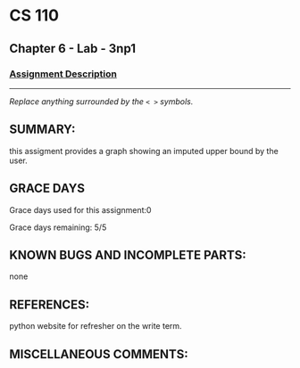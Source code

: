 # CS 110
## Chapter 6 - Lab - 3np1

### [Assignment Description](https://docs.google.com/document/d/1k8qs8vIsvlLiU3KX9Uql6LjVPWp0CBAjo_oArBhH2k4/edit?usp=sharing)

***

_Replace anything surrounded by the `< >` symbols._

## SUMMARY:
 this assigment provides a graph showing an imputed upper bound by the user. 

## GRACE DAYS
Grace days used for this assignment:0

Grace days remaining: 5/5

## KNOWN BUGS AND INCOMPLETE PARTS:
 none

## REFERENCES:
python website for refresher on the write term. 

## MISCELLANEOUS COMMENTS:
